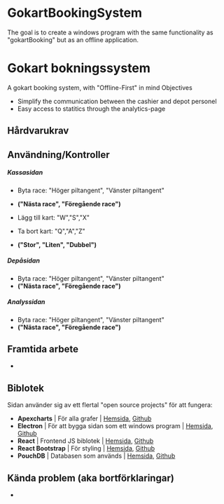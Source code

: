 # GokartBookingSystem
The goal is to create a windows program with the same functionality as "gokartBooking" but as an offline application.

# Gokart bokningssystem

A gokart booking system, with "Offline-First" in mind
Objectives
* Simplify the communication between the cashier and depot personel
* Easy access to statitics through the analytics-page

## Hårdvarukrav


## Användning/Kontroller

##### Kassasidan
* Byta race: "Höger piltangent", "Vänster piltangent"
* **("Nästa race", "Föregående race")**

* Lägg till kart: "W","S","X"
* Ta bort kart: "Q","A","Z"
* **("Stor", "Liten", "Dubbel")**

##### Depåsidan
* Byta race: "Höger piltangent", "Vänster piltangent"
* **("Nästa race", "Föregående race")**

##### Analyssidan
* Byta race: "Höger piltangent", "Vänster piltangent"
* **("Nästa race", "Föregående race")**

## Framtida arbete
* 

## Biblotek
Sidan använder sig av ett flertal "open source projects" för att fungera:
* **Apexcharts** | För alla grafer | [Hemsida](https://apexcharts.com/), [Github](https://apexcharts.com/)
* **Electron** | För att bygga sidan som ett windows program | [Hemsida](https://www.electronjs.org/), [Github](https://github.com/electron/electron)
* **React** | Frontend JS biblotek | [Hemsida](https://reactjs.org/), [Github](https://github.com/facebook/react)
* **React Bootstrap** | För styling | [Hemsida](https://react-bootstrap.github.io/), [Github](https://github.com/react-bootstrap/react-bootstrap)
* **PouchDB** | Databasen som används | [Hemsida](https://pouchdb.com/), [Github](https://github.com/pouchdb/pouchdb)

## Kända problem (aka bortförklaringar)
* 
